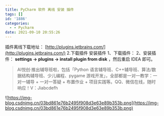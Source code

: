 ```yaml
---
title: PyCharm 软件 离线 安装 插件
tags: []
id: '1886'
categories:
  - - Pycharm
date: 2021-09-10 20:55:26
---
```


插件离线下载地址： [http://plugins.jetbrains.com/](http://plugins.jetbrains.com/) 2.下载插件 安装插件 1、下载插件： 2、安装插件： **settings -> plugins -> install plugin from disk** ，然后重启 IDEA 即可。

> AI悦创·推出辅导班啦，包括「Python 语言辅导班、C++辅导班、算法/数据结构辅导班、少儿编程、pygame 游戏开发」，全部都是一对一教学：一对一辅导 + 一对一答疑 + 布置作业 + 项目实践等。QQ、微信在线，随时响应！V：Jiabcdefh

![https://img-blog.csdnimg.cn/03bd861e76b2495f908d3e63e89b353b.png](https://img-blog.csdnimg.cn/03bd861e76b2495f908d3e63e89b353b.png)